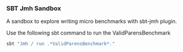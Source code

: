 ### SBT Jmh Sandbox

A sandbox to explore writing micro benchmarks with sbt-jmh plugin.

Use the following sbt command to run the ValidParensBenchmark

```sbt
sbt "Jmh / run .*ValidParensBenchmark*."
```

